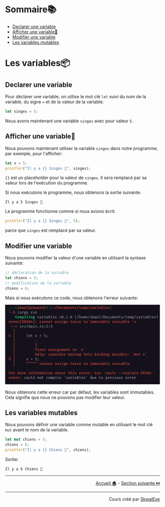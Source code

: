 # Sommaire📚

- [Declarer une variable](#declarer-une-variable)
- [Afficher une variable💬](#afficher-une-variable)
- [Modifier une variable](#modifier-une-variable)
- [Les variables mutables](#les-variables-mutables)

# Les variables📦

## Declarer une variable

Pour déclarer une variable, on utilise le mot clé `let` suivi du nom de la variable, du signe `=` et de la valeur de la variable.

```rust
let singes = 5;
```

Nous avons maintenant une variable  `singes` avec pour valeur `5`.

## Afficher une variable💬

Nous pouvons maintenant utiliser la variable `singes` dans notre programme, par exemple, pour l'afficher:

```rust
let x = 5;
println!("Il y a {} Singes 🐒", singes);
```

`{}` est un placeholder pour la valeur de `singes`. Il sera remplacé par sa valeur lors de l'exécution du programme.

Si nous exécutons le programme, nous obtenons la sortie suivante:

```
Il y a 5 Singes 🐒
```

Le programme fonctionne comme si nous avions écrit:

```rust
println!("Il y a {} Singes 🐒", 5);
```

parce que `singes` est remplacé par sa valeur.

## Modifier une variable

Nous pouvons modifier la valeur d'une variable en utilisant la syntaxe suivante:

```rust 
// déclaration de la variable
let chiens = 5;
// modification de la variable
chiens = 6;
```

Mais si nous exécutons ce code, nous obtenons l'erreur suivante:

![](1.png)

Nous obtenons cette erreur car par défaut, les variables sont immutables. Cela signifie que nous ne pouvons pas modifier leur valeur.

## Les variables mutables

Nous pouvons définir une variable comme mutable en utilisant le mot clé `mut` avant le nom de la variable.

```rust
let mut chiens = 5;
chiens = 6;
println!("Il y a {} Chiens 🐶", chiens);
```

Sortie:

```
Il y a 6 Chiens 🐶
```

---

<p align="right"><a href="https://skwalexe.github.io/apprendre-rust/">Accueil 🏠</a> - <a href="../les-types-de-donnees">Section suivante ⏭️</a></p>

---

<p align="right">Cours créé par <a href="https://github.com/SkwalExe/" target="_blank">SkwalExe</a></p>